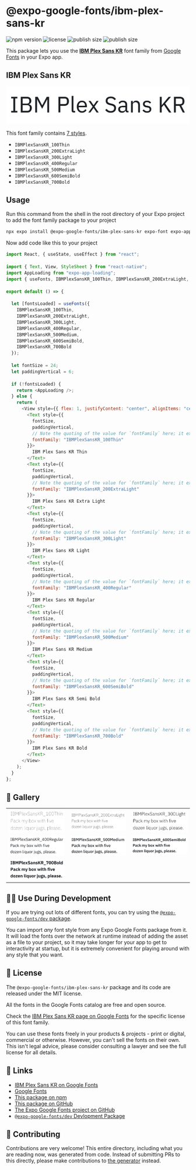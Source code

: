 # @expo-google-fonts/ibm-plex-sans-kr

![npm version](https://flat.badgen.net/npm/v/@expo-google-fonts/ibm-plex-sans-kr)
![license](https://flat.badgen.net/github/license/expo/google-fonts)
![publish size](https://flat.badgen.net/packagephobia/install/@expo-google-fonts/ibm-plex-sans-kr)
![publish size](https://flat.badgen.net/packagephobia/publish/@expo-google-fonts/ibm-plex-sans-kr)

This package lets you use the [**IBM Plex Sans KR**](https://fonts.google.com/specimen/IBM+Plex+Sans+KR) font family from [Google Fonts](https://fonts.google.com/) in your Expo app.

## IBM Plex Sans KR

![IBM Plex Sans KR](./font-family.png)

This font family contains [7 styles](#-gallery).

- `IBMPlexSansKR_100Thin`
- `IBMPlexSansKR_200ExtraLight`
- `IBMPlexSansKR_300Light`
- `IBMPlexSansKR_400Regular`
- `IBMPlexSansKR_500Medium`
- `IBMPlexSansKR_600SemiBold`
- `IBMPlexSansKR_700Bold`

## Usage

Run this command from the shell in the root directory of your Expo project to add the font family package to your project

```sh
npx expo install @expo-google-fonts/ibm-plex-sans-kr expo-font expo-app-loading
```

Now add code like this to your project

```js
import React, { useState, useEffect } from "react";

import { Text, View, StyleSheet } from "react-native";
import AppLoading from "expo-app-loading";
import { useFonts, IBMPlexSansKR_100Thin, IBMPlexSansKR_200ExtraLight, IBMPlexSansKR_300Light, IBMPlexSansKR_400Regular, IBMPlexSansKR_500Medium, IBMPlexSansKR_600SemiBold, IBMPlexSansKR_700Bold } from '@expo-google-fonts/ibm-plex-sans-kr';

export default () => {

  let [fontsLoaded] = useFonts({
    IBMPlexSansKR_100Thin, 
    IBMPlexSansKR_200ExtraLight, 
    IBMPlexSansKR_300Light, 
    IBMPlexSansKR_400Regular, 
    IBMPlexSansKR_500Medium, 
    IBMPlexSansKR_600SemiBold, 
    IBMPlexSansKR_700Bold
  });

  let fontSize = 24;
  let paddingVertical = 6;

  if (!fontsLoaded) {
    return <AppLoading />;
  } else {
    return (
      <View style={{ flex: 1, justifyContent: "center", alignItems: "center" }}>
        <Text style={{
          fontSize,
          paddingVertical,
          // Note the quoting of the value for `fontFamily` here; it expects a string!
          fontFamily: "IBMPlexSansKR_100Thin"
        }}>
          IBM Plex Sans KR Thin
        </Text>
        <Text style={{
          fontSize,
          paddingVertical,
          // Note the quoting of the value for `fontFamily` here; it expects a string!
          fontFamily: "IBMPlexSansKR_200ExtraLight"
        }}>
          IBM Plex Sans KR Extra Light
        </Text>
        <Text style={{
          fontSize,
          paddingVertical,
          // Note the quoting of the value for `fontFamily` here; it expects a string!
          fontFamily: "IBMPlexSansKR_300Light"
        }}>
          IBM Plex Sans KR Light
        </Text>
        <Text style={{
          fontSize,
          paddingVertical,
          // Note the quoting of the value for `fontFamily` here; it expects a string!
          fontFamily: "IBMPlexSansKR_400Regular"
        }}>
          IBM Plex Sans KR Regular
        </Text>
        <Text style={{
          fontSize,
          paddingVertical,
          // Note the quoting of the value for `fontFamily` here; it expects a string!
          fontFamily: "IBMPlexSansKR_500Medium"
        }}>
          IBM Plex Sans KR Medium
        </Text>
        <Text style={{
          fontSize,
          paddingVertical,
          // Note the quoting of the value for `fontFamily` here; it expects a string!
          fontFamily: "IBMPlexSansKR_600SemiBold"
        }}>
          IBM Plex Sans KR Semi Bold
        </Text>
        <Text style={{
          fontSize,
          paddingVertical,
          // Note the quoting of the value for `fontFamily` here; it expects a string!
          fontFamily: "IBMPlexSansKR_700Bold"
        }}>
          IBM Plex Sans KR Bold
        </Text>
      </View>
    );
  }
};
```

## 🔡 Gallery


||||
|-|-|-|
|![IBMPlexSansKR_100Thin](./IBMPlexSansKR_100Thin.ttf.png)|![IBMPlexSansKR_200ExtraLight](./IBMPlexSansKR_200ExtraLight.ttf.png)|![IBMPlexSansKR_300Light](./IBMPlexSansKR_300Light.ttf.png)||
|![IBMPlexSansKR_400Regular](./IBMPlexSansKR_400Regular.ttf.png)|![IBMPlexSansKR_500Medium](./IBMPlexSansKR_500Medium.ttf.png)|![IBMPlexSansKR_600SemiBold](./IBMPlexSansKR_600SemiBold.ttf.png)||
|![IBMPlexSansKR_700Bold](./IBMPlexSansKR_700Bold.ttf.png)||||


## 👩‍💻 Use During Development

If you are trying out lots of different fonts, you can try using the [`@expo-google-fonts/dev` package](https://github.com/expo/google-fonts/tree/master/font-packages/dev#readme).

You can import _any_ font style from any Expo Google Fonts package from it. It will load the fonts over the network at runtime instead of adding the asset as a file to your project, so it may take longer for your app to get to interactivity at startup, but it is extremely convenient for playing around with any style that you want.


## 📖 License

The `@expo-google-fonts/ibm-plex-sans-kr` package and its code are released under the MIT license.

All the fonts in the Google Fonts catalog are free and open source.

Check the [IBM Plex Sans KR page on Google Fonts](https://fonts.google.com/specimen/IBM+Plex+Sans+KR) for the specific license of this font family.

You can use these fonts freely in your products & projects - print or digital, commercial or otherwise. However, you can't sell the fonts on their own. This isn't legal advice, please consider consulting a lawyer and see the full license for all details.

## 🔗 Links

- [IBM Plex Sans KR on Google Fonts](https://fonts.google.com/specimen/IBM+Plex+Sans+KR)
- [Google Fonts](https://fonts.google.com/)
- [This package on npm](https://www.npmjs.com/package/@expo-google-fonts/ibm-plex-sans-kr)
- [This package on GitHub](https://github.com/expo/google-fonts/tree/master/font-packages/ibm-plex-sans-kr)
- [The Expo Google Fonts project on GitHub](https://github.com/expo/google-fonts)
- [`@expo-google-fonts/dev` Devlopment Package](https://github.com/expo/google-fonts/tree/master/font-packages/dev)

## 🤝 Contributing

Contributions are very welcome! This entire directory, including what you are reading now, was generated from code. Instead of submitting PRs to this directly, please make contributions to [the generator](https://github.com/expo/google-fonts/tree/master/packages/generator) instead.
